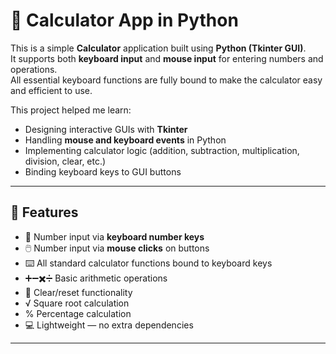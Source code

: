 # 🧮 Calculator App in Python

This is a simple **Calculator** application built using **Python (Tkinter GUI)**.  
It supports both **keyboard input** and **mouse input** for entering numbers and operations.  
All essential keyboard functions are fully bound to make the calculator easy and efficient to use.  

This project helped me learn:  
- Designing interactive GUIs with **Tkinter**  
- Handling **mouse and keyboard events** in Python  
- Implementing calculator logic (addition, subtraction, multiplication, division, clear, etc.)  
- Binding keyboard keys to GUI buttons  

---

## 🚀 Features
- 🔢 Number input via **keyboard number keys**  
- 🖱️ Number input via **mouse clicks** on buttons  
- ⌨️ All standard calculator functions bound to keyboard keys  
- ➕➖✖️➗ Basic arithmetic operations  
- 🧹 Clear/reset functionality  
- √ Square root calculation  
- % Percentage calculation  
- 💻 Lightweight — no extra dependencies  

---

